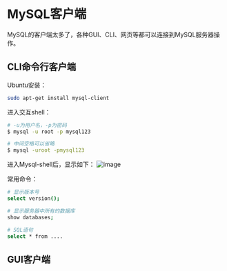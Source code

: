 # MySQL客户端

MySQL的客户端太多了，各种GUI、CLI、网页等都可以连接到MySQL服务器操作。

## CLI命令行客户端

Ubuntu安装：
```sh
sudo apt-get install mysql-client
```

进入交互shell：
```sh
# -u为用户名，-p为密码
$ mysql -u root -p mysql123

# 中间空格可以省略
$ mysql -uroot -pmysql123
```

进入Mysql-shell后，显示如下：
![image](https://user-images.githubusercontent.com/14041622/48893421-445af580-ee7b-11e8-9730-35477ce05559.png)


常用命令：
```sh
# 显示版本号
select version();

# 显示服务器中所有的数据库
show databases;

# SQL语句
select * from ....
```


## GUI客户端


